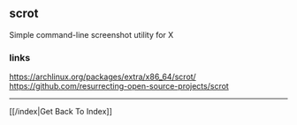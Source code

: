 ## scrot

Simple command-line screenshot utility for X

### links

https://archlinux.org/packages/extra/x86_64/scrot/
https://github.com/resurrecting-open-source-projects/scrot


---

[[/index|Get Back To Index]]
